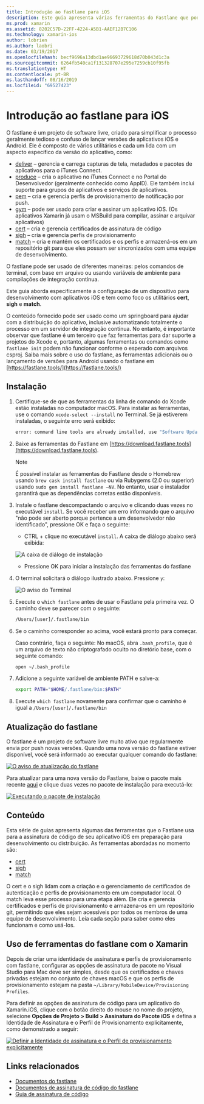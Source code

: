 ```yaml
---
title: Introdução ao fastlane para iOS
description: Este guia apresenta várias ferramentas do Fastlane que podem ser usadas para assinatura de código de aplicativos do iOS Ele descreve como atualizar, instalar e usar as ferramentas do fastlane.
ms.prod: xamarin
ms.assetid: 8202C57D-22FF-4224-A5B1-AAEF12B7C106
ms.technology: xamarin-ios
author: lobrien
ms.author: laobri
ms.date: 03/19/2017
ms.openlocfilehash: becf9696a13dbd1ae96693729618d70b043d1c3a
ms.sourcegitcommit: 6264fb540ca1f131328707e295e7259cb10f95fb
ms.translationtype: HT
ms.contentlocale: pt-BR
ms.lasthandoff: 08/16/2019
ms.locfileid: "69527423"
---
```

# <a name="introduction-to-fastlane-for-ios"></a>Introdução ao fastlane para iOS

O fastlane é um projeto de software livre, criado para simplificar o processo geralmente tedioso e confuso de lançar versões de aplicativos iOS e Android. Ele é composto de vários utilitários e cada um lida com um aspecto específico da versão do aplicativo, como:

- [deliver](https://github.com/fastlane/fastlane/tree/master/deliver#readme) – gerencia e carrega capturas de tela, metadados e pacotes de aplicativos para o iTunes Connect.
- [produce](https://github.com/fastlane/fastlane/tree/master/produce#readme) – cria o aplicativo no iTunes Connect e no Portal do Desenvolvedor (geralmente conhecido como AppID). Ele também inclui suporte para grupos de aplicativos e serviços de aplicativos.
- [pem](https://github.com/fastlane/fastlane/tree/master/pem#readme) – cria e gerencia perfis de provisionamento de notificação por push.
- [gym](https://github.com/fastlane/fastlane/tree/master/gym#readme) – pode ser usado para criar e assinar um aplicativo iOS. (Os aplicativos Xamarin já usam o MSBuild para compilar, assinar e arquivar aplicativos)
- [cert](https://github.com/fastlane/fastlane/tree/master/cert#readme) – cria e gerencia certificados de assinatura de código 
- [sigh](https://github.com/fastlane/fastlane/tree/master/sigh#readme) – cria e gerencia perfis de provisionamento
- [match](https://github.com/fastlane/fastlane/tree/master/match#readme) – cria e mantém os certificados e os perfis e armazená-os em um repositório git para que eles possam ser sincronizados com uma equipe de desenvolvimento.

O fastlane pode ser usado de diferentes maneiras: pelos comandos de terminal, com base em arquivo ou usando variáveis de ambiente para compilações de integração contínua. 

Este guia aborda especificamente a configuração de um dispositivo para desenvolvimento com aplicativos iOS e tem como foco os utilitários **cert**, **sigh** e **match**. 

O conteúdo fornecido pode ser usado como um springboard para ajudar com a distribuição do aplicativo, inclusive automatizando totalmente o processo em um servidor de integração contínua. No entanto, é importante observar que fastlane é um terceiro que faz ferramentas para dar suporte a projetos do Xcode e, portanto, algumas ferramentas ou comandos como `fastlane init` podem não funcionar conforme o esperado com arquivos csproj. Saiba mais sobre o uso do fastlane, as ferramentas adicionais ou o lançamento de versões para Android usando o fastlane em [https://fastlane.tools/](https://fastlane.tools/)

<a name="Installation" />

## <a name="installation"></a>Instalação

1. Certifique-se de que as ferramentas da linha de comando do Xcode estão instaladas no computador macOS. Para instalar as ferramentas, use o comando `xcode-select --install` no Terminal. Se já estiverem instaladas, o seguinte erro será exibido:

    ```bash
    error: command line tools are already installed, use "Software Update" to install updates
    ```

2. Baixe as ferramentas do Fastlane em [https://download.fastlane.tools](https://download.fastlane.tools). 

    > [!NOTE]
    > É possível instalar as ferramentas do Fastlane desde o Homebrew usando `brew cask install fastlane` ou via Rubygems (2.0 ou superior) usando `sudo gem install fastlane –NV`. No entanto, usar o instalador garantirá que as dependências corretas estão disponíveis. 

3. Instale o fastlane descompactando o arquivo e clicando duas vezes no executável `install`. Se você receber um erro informando que o arquivo "não pode ser aberto porque pertence a um desenvolvedor não identificado", pressione OK e faça o seguinte:
    - CTRL + clique no executável `install`. A caixa de diálogo abaixo será exibida:

     ![](images/fastlane-image12.png "A caixa de diálogo de instalação")

    - Pressione OK para iniciar a instalação das ferramentas do fastlane

4. O terminal solicitará o diálogo ilustrado abaixo. Pressione `y`:

   ![](images/fastlane-image13.png "O aviso do Terminal")

5. Execute o `which fastlane` antes de usar o Fastlane pela primeira vez. O caminho deve se parecer com o seguinte: 

    ```bash
    /Users/[user]/.fastlane/bin
    ```

6. Se o caminho corresponder ao acima, você estará pronto para começar.

     Caso contrário, faça o seguinte:  No macOS, abra `.bash_profile`, que é um arquivo de texto não criptografado oculto no diretório base, com o seguinte comando:

    ```bash
    open ~/.bash_profile
    ```

7. Adicione a seguinte variável de ambiente PATH e salve-a: 

    ```bash
    export PATH="$HOME/.fastlane/bin:$PATH"
    ```

8. Execute `which fastlane` novamente para confirmar que o caminho é igual a `/Users/[user]/.fastlane/bin`


## <a name="updating-fastlane"></a>Atualização do fastlane

O fastlane é um projeto de software livre muito ativo que regularmente envia por push novas versões. Quando uma nova versão do fastlane estiver disponível, você será informado ao executar qualquer comando do fastlane:

[![](images/fastlane-image0.png "O aviso de atualização do fastlane")](images/fastlane-image0.png#lightbox)


Para atualizar para uma nova versão do Fastlane, baixe o pacote mais recente [aqui](https://download.fastlane.tools) e clique duas vezes no pacote de instalação para executá-lo:

[![](images/fastlane-image0a.png "Executando o pacote de instalação")](images/fastlane-image0a.png#lightbox)


## <a name="contents"></a>Conteúdo

Esta série de guias apresenta algumas das ferramentas que o Fastlane usa para a assinatura de código de seu aplicativo iOS em preparação para desenvolvimento ou distribuição. As ferramentas abordadas no momento são:

- [cert](~/ios/deploy-test/provisioning/fastlane/cert.md)
- [sigh](~/ios/deploy-test/provisioning/fastlane/sigh.md)
- [match](~/ios/deploy-test/provisioning/fastlane/match.md)

O cert e o sigh lidam com a criação e o gerenciamento de certificados de autenticação e perfis de provisionamento em um computador local. O match leva esse processo para uma etapa além. Ele cria e gerencia certificados e perfis de provisionamento e armazena-os em um repositório git, permitindo que eles sejam acessíveis por todos os membros de uma equipe de desenvolvimento. Leia cada seção para saber como eles funcionam e como usá-los.

## <a name="using-fastlane-tools-with-xamarin"></a>Uso de ferramentas do fastlane com o Xamarin

Depois de criar uma identidade de assinatura e perfis de provisionamento com fastlane, configurar as opções de assinatura de pacote no Visual Studio para Mac deve ser simples, desde que os certificados e chaves privadas estejam no conjunto de chaves macOS e que os perfis de provisionamento estejam na pasta `~/Library/MobileDevice/Provisioning Profiles`.

Para definir as opções de assinatura de código para um aplicativo do Xamarin.iOS, clique com o botão direito do mouse no nome do projeto, selecione **Opções de Projeto > Build > Assinatura do Pacote iOS** e defina a Identidade de Assinatura e o Perfil de Provisionamento explicitamente, como demonstrado a seguir:

[![](images/fastlane-image11.png "Definir a Identidade de assinatura e o Perfil de provisionamento explicitamente")](images/fastlane-image11.png#lightbox)

## <a name="related-links"></a>Links relacionados

- [Documentos do fastlane](https://fastlane.tools/)
- [Documentos de assinatura de código do fastlane](https://docs.fastlane.tools/codesigning/getting-started/)
- [Guia de assinatura de código](https://codesigning.guide/)
